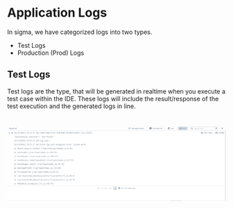 # Application Logs

In sigma, we have categorized logs into two types.

* Test Logs
* Production (Prod) Logs

## Test Logs

Test logs are the type, that will be generated in realtime when you execute a test case within the IDE. These logs will include the result/response of the test execution and the generated logs in line.

# ![](images/test_log.png)

